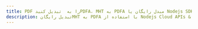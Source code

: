 ---title: PDF را به  تبدیل کنیدPDFA، MHT به PDFA مبدل رایگان یا Nodejs SDKdescription: تبدیل رایگانMHT به PDFA با استفاده از Nodejs Cloud APIs & SDK همچنین اسناد PDF را در Cloud ایجاد، ویرایش و رندر کنید.---